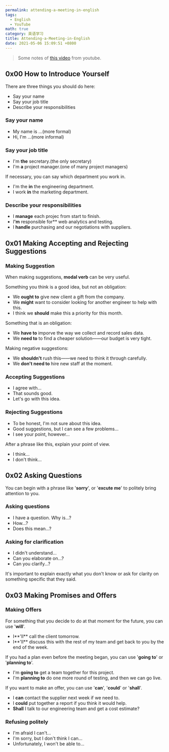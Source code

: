 ```yaml
---
permalink: attending-a-meeting-in-english
tags: 
  - English
  - YouTube
math: true
category: 英语学习
title: Attending-a-Meeting-in-English
date: 2021-05-06 15:09:51 +0800
---
```


> Some notes of [this video](https://www.youtube.com/watch?v=NEKZFA7L7Lg) from youtube.

## 0x00 How to Introduce Yourself

There are three things you should do here:

- Say your name
- Say your job title
- Describe your responsibilities

### Say your name

- My name is ...(more formal)
- Hi, I'm ...(more informal)

### Say your job title

- I'm **the** secretary.(the only secretary)
- I'm **a** project manager.(one of many project managers)

If necessary, you can say which department you work in.

- I'm the **in** the engineering department.
- I work **in** the marketing department.

### Describe your responsibilities

- I **manage** each projec from start to finish.
- I<strong>'m</strong> responsible for** web analytics and testing.
- I **handle** purchasing and our negotiations with suppliers.

## 0x01 Making Accepting and Rejecting Suggestions

### Making Suggestion

When making suggestions, **modal verb** can be very useful.

Something you think is a good idea, but not an obligation:

- We **ought to** give new client a gift from the company.
- We **might** want to consider looking  for another engineer to help with this.
- I think we **should** make this a priority for this month.

Something that is an obligation:

- We **have to** imporve the way we collect and record sales data.
- We **need to** to find a cheaper solution——our budget is very tight.

Making negative suggestions:

- We **shouldn't** rush this——we need to think it through carefully.
- We **don't need to** hire new staff at the moment.

### Accepting Suggestions

- I agree with...
- That sounds good.
- Let's go with this idea.

### Rejecting Suggestions

- To be honest, I'm not sure about this idea.
- Good suggestions, but I can see a few problems...
- I see your point, however...

After a phrase like this, explain your point of view.

- I think...
- I don't think...

## 0x02 Asking Questions

You can begin with a phrase like '**sorry**', or '**excute me**' to politely bring attention to you.

### Asking questions

- I have a question. Why is...? 
- How...?
- Does this mean...?

### Asking for clarification

- I didn't understand...
- Can you elaborate on...?
- Can you clarify...?

It's important to explain exactly what you don't know or ask for clarity on something specific that they said.

## 0x03 Making Promises and Offers

### Making Offers

For something that you decide to do at that moment for the future, you can use '**will**'.

- I**'ll** call the client tomorrow.
- I**'ll** discuss this with the rest of my team and get back to you by the end of the week.

If you had a plan even before the meeting began, you can use '**going to**' or '**planning to**'.

- I'm **going to** get a team together for this project.
- I'm **planning to** do one more round of testing, and then we can go live.

If you want to make an offer, you can use '**can**', '**could**' or '**shall**'.

- I **can** contact the supplier next week if we need to.
- I **could** put together a report if you think it would help.
- **Shall** I talk to our engineering team and get a cost estimate? 

### Refusing politely

- I'm afraid I can't...
- I'm sorry, but I don't think I can...
- Unfortunately, I won't be able to...